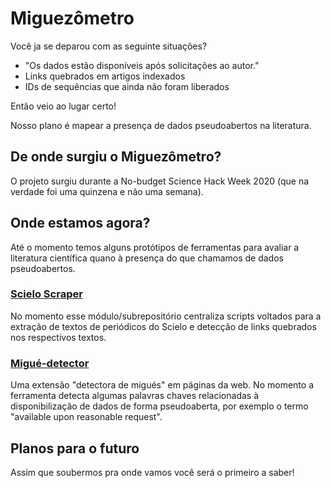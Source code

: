 # Miguezômetro
Você ja se deparou com as seguinte situações?
- "Os dados estão disponíveis após solicitações ao autor."
- Links quebrados em artigos indexados
- IDs de sequências que ainda não foram liberados

Então veio ao lugar certo!

Nosso plano é mapear a presença de dados pseudoabertos na literatura.

## De onde surgiu o Miguezômetro?
O projeto surgiu durante a No-budget Science Hack Week 2020 (que na verdade foi uma quinzena e não uma semana).

## Onde estamos agora?
Até o momento temos alguns protótipos de ferramentas para avaliar a literatura científica quano à presença do que chamamos de dados pseudoabertos.

### [Scielo Scraper](https://github.com/gabriellovate/miguezometro/tree/master/scielo_scraper)
No momento esse módulo/subrepositório centraliza scripts voltados para a extração de textos de periódicos do Scielo e detecção de links quebrados nos respectivos textos.

### [Migué-detector](https://github.com/jvfe/migue-detector/tree/e88fd150bc7e66ce092468b0627f09e77474bee6)
Uma extensão "detectora de migués" em páginas da web. No momento a ferramenta detecta algumas palavras chaves relacionadas à disponibilização de dados de forma pseudoaberta, por exemplo o termo "available upon reasonable request".

## Planos para o futuro
Assim que soubermos pra onde vamos você será o primeiro a saber!
